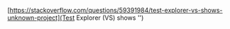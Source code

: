 [https://stackoverflow.com/questions/59391984/test-explorer-vs-shows-unknown-project](Test Explorer (VS) shows '<Unknown project>')
